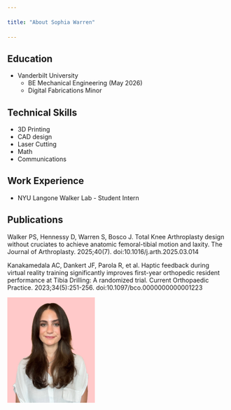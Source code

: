 ```yaml
---

title: "About Sophia Warren"

---
```


## Education

* Vanderbilt University
  * BE Mechanical Engineering (May 2026)
  * Digital Fabrications Minor

## Technical Skills

* 3D Printing
* CAD design
* Laser Cutting
* Math
* Communications

## Work Experience

* NYU Langone Walker Lab - Student Intern

## Publications 

Walker PS, Hennessy D, Warren S, Bosco J. Total Knee Arthroplasty design without cruciates to achieve anatomic femoral-tibial motion and laxity. The Journal of Arthroplasty. 2025;40(7). doi:10.1016/j.arth.2025.03.014 

Kanakamedala AC, Dankert JF, Parola R, et al. Haptic feedback during virtual reality training significantly improves first-year orthopedic resident performance at Tibia Drilling: A randomized trial. Current Orthopaedic Practice. 2023;34(5):251-256. doi:10.1097/bco.0000000000001223 

<img src="/assets/img/SelfPortrait2.JPEG" alt="Sophia Warren" style="width:200px;"/>
